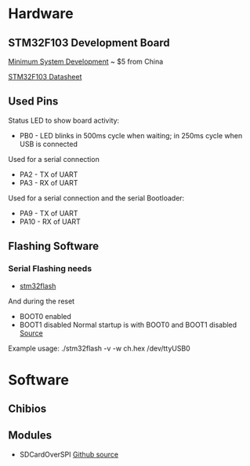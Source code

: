 # Hardware
## STM32F103 Development Board

[Minimum System Development](http://www.ebay.com/itm/ARM-Cortex-M3-STM32F103C8T6-STM32-Minimum-System-Development-Board-/381374722304?hash=item58cbb47100:g:S0cAAOxyni9S~0Fd) ~ $5 from China

[STM32F103 Datasheet](http://www.st.com/content/ccc/resource/technical/document/datasheet/33/d4/6f/1d/df/0b/4c/6d/CD00161566.pdf/files/CD00161566.pdf/jcr:content/translations/en.CD00161566.pdf)

## Used Pins

Status LED to show board activity:
* PB0 - LED blinks in 500ms cycle when waiting; in 250ms cycle when USB is connected

Used for a serial connection
* PA2 - TX of UART
* PA3 - RX of UART

Used for a serial connection and the serial Bootloader:
* PA9 - TX of UART
* PA10 - RX of UART

## Flashing Software
### Serial Flashing needs
* [stm32flash](https://sourceforge.net/p/stm32flash/code/ci/master/tree/)

And during the reset
* BOOT0 enabled
* BOOT1 disabled
Normal startup is with BOOT0 and BOOT1 disabled
[Source](https://www.youtube.com/watch?v=G_RF0a0hrak)


Example usage:
./stm32flash -v -w ch.hex /dev/ttyUSB0

# Software
## Chibios
## Modules
* SDCardOverSPI [Github source](https://github.com/ChibiOS/ChibiOS/tree/master/demos/STM32/RT-STM32F103-OLIMEX_STM32_P103-FATFS)
